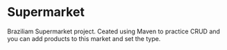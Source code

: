 # Supermarket
Braziliam Supermarket project. Ceated using Maven to practice CRUD and you can add products to this market and set the type.
